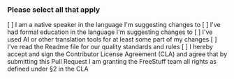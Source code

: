 
### Please select all that apply
[ ] I am a native speaker in the language I'm suggesting changes to
[ ] I've had formal education in the language I'm suggesting changes to
[ ] I've used AI or other translation tools for at least some part of my changes
[ ] I've read the Readme file for our quality standards and rules
[ ] I hereby accept and sign the Contributor License Agreement (CLA) and agree that by submitting this Pull Request I am granting the FreeStuff team all rights as defined under §2 in the CLA
